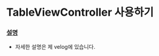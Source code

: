 #  TableViewController 사용하기

### [설명](https://velog.io/@yc1303/ios-TableViewController%EC%9D%98-%ED%99%9C%EC%9A%A9)
- 자세한 설명은 제 velog에 있습니다.

